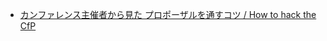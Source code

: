 - [カンファレンス主催者から見た プロポーザルを通すコツ / How to hack the CfP](https://speakerdeck.com/tomzoh/how-to-hack-the-cfp)